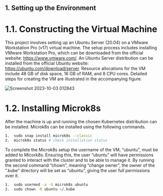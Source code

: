## 1. Setting up the Environment

# 1.1. Constructing the Virtual Machine


This project involves setting up an Ubuntu Server (20.04) on a VMware Workstation Pro (v17) virtual machine. The setup process includes installing VMware Workstation Pro, which can be downloaded from the official website: https://www.vmware.com/. An Ubuntu Server distribution can be installed from the official Ubuntu website: https://ubuntu.com/download/server. Resource allocations for the VM include 48 GB of disk space, 16 GB of RAM, and 8 CPU cores. Detailed steps for creating the VM are illustrated in the accompanying figure.


![Screenshot 2023-10-03 012843](https://github.com/user-attachments/assets/4f814bd3-2d9c-4c5f-a381-703eb711aa58)


# 1.2. Installing Microk8s

After the machine is up and running the chosen Kubernetes distribution can be installed. Microk8s can be installed using the following commands. 


```bash
1.  sudo snap install microk8s --classic
2.  microk8s status # check installation status
```

To complete the Microk8s setup the username of the VM, “ubuntu”, must be added to Micork8s. Ensuring this, the user “ubuntu” will have permissions granted to interact with the cluster and to be able to manage it. By running the second command “chown”, meaning “change owner”, the owner of the “.kube” directory will be set as “ubuntu”, giving the user full permissions over it.

```bash
1.	sudo usermod -a -G microk8s ubuntu
2.	sudo chown -R ubuntu ~/.kube
```
